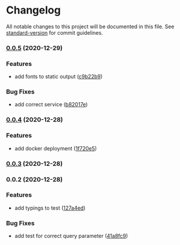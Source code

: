 # Changelog

All notable changes to this project will be documented in this file. See [standard-version](https://github.com/conventional-changelog/standard-version) for commit guidelines.

### [0.0.5](https://dev.azure.com/byte5-projects/Producer%20Cloud/_git/pc-image-server/branchCompare?baseVersion=GT0.0.4&targetVersion=GT0.0.5) (2020-12-29)


### Features

* add fonts to static output ([c9b22b9](https://dev.azure.com/byte5-projects/Producer%20Cloud/_git/pc-image-server/commit/c9b22b90a29f8e057051e9fdd22f446eac6b4e70))


### Bug Fixes

* add correct service ([b82017e](https://dev.azure.com/byte5-projects/Producer%20Cloud/_git/pc-image-server/commit/b82017e1dabd3a8a208e8ce00bf0168bf5f64947))

### [0.0.4](https://dev.azure.com/byte5-projects/Producer%20Cloud/_git/pc-image-server/branchCompare?baseVersion=GT0.0.3&targetVersion=GT0.0.4) (2020-12-28)


### Features

* add docker deployment ([1f720e5](https://dev.azure.com/byte5-projects/Producer%20Cloud/_git/pc-image-server/commit/1f720e588eb63e491060c869bd91765f05766d44))

### [0.0.3](https://dev.azure.com/byte5-projects/Producer%20Cloud/_git/pc-image-server/branchCompare?baseVersion=GT0.0.2&targetVersion=GT0.0.3) (2020-12-28)

### 0.0.2 (2020-12-28)

### Features

- add typings to test ([127a4ed](https://dev.azure.com/byte5-projects/Producer%20Cloud/_git/pc-image-server/commit/127a4edd892b4b646a29379a670e15690f627260))

### Bug Fixes

- add test for correct query parameter ([41a8fc9](https://dev.azure.com/byte5-projects/Producer%20Cloud/_git/pc-image-server/commit/41a8fc955dc3fd19d9928331525968450f54aeb7))
